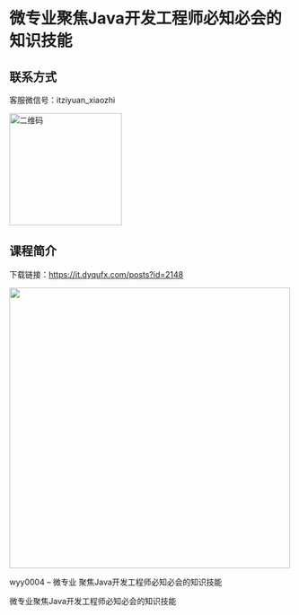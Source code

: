 # 微专业聚焦Java开发工程师必知必会的知识技能

## 联系方式

客服微信号：itziyuan_xiaozhi

<img src="https://ziyuanyun.oss-cn-guangzhou.aliyuncs.com/common/20240614073449/666b82192834a.jpg" width="200" height="200" alt="二维码">

## 课程简介

下载链接：https://it.dyqufx.com/posts?id=2148

<img src="https://ziyuanyun.oss-cn-guangzhou.aliyuncs.com/yun/20240515183701/6644904d91b83.jpg" width="500" alt="">

  wyy0004 &#8211; 微专业 聚焦Java开发工程师必知必会的知识技能

 微专业聚焦Java开发工程师必知必会的知识技能



  